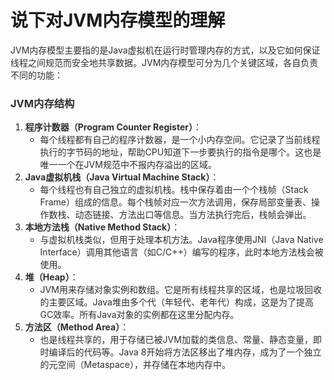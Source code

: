 # 说下对JVM内存模型的理解

<font style="color:rgba(0, 0, 0, 0.82);">JVM内存模型主要指的是Java虚拟机在运行时管理内存的方式，以及它如何保证线程之间规范而安全地共享数据。JVM内存模型可分为几个关键区域，各自负责不同的功能：</font>

### <font style="color:rgba(0, 0, 0, 0.82);">JVM内存结构</font>
1. **<font style="color:rgba(0, 0, 0, 0.82);">程序计数器（Program Counter Register）</font>**<font style="color:rgba(0, 0, 0, 0.82);">：</font>
    - <font style="color:rgba(0, 0, 0, 0.82);">每个线程都有自己的程序计数器，是一个小内存空间。它记录了当前线程执行的字节码的地址，帮助CPU知道下一步要执行的指令是哪个。这也是唯一一个在JVM规范中不报内存溢出的区域。</font>
2. **<font style="color:rgba(0, 0, 0, 0.82);">Java虚拟机栈（Java Virtual Machine Stack）</font>**<font style="color:rgba(0, 0, 0, 0.82);">：</font>
    - <font style="color:rgba(0, 0, 0, 0.82);">每个线程也有自己独立的虚拟机栈。栈中保存着由一个个栈帧（Stack Frame）组成的信息。每个栈帧对应一次方法调用，保存局部变量表、操作数栈、动态链接、方法出口等信息。当方法执行完后，栈帧会弹出。</font>
3. **<font style="color:rgba(0, 0, 0, 0.82);">本地方法栈（Native Method Stack）</font>**<font style="color:rgba(0, 0, 0, 0.82);">：</font>
    - <font style="color:rgba(0, 0, 0, 0.82);">与虚拟机栈类似，但用于处理本机方法。Java程序使用JNI（Java Native Interface）调用其他语言（如C/C++）编写的程序，此时本地方法栈会被使用。</font>
4. **<font style="color:rgba(0, 0, 0, 0.82);">堆（Heap）</font>**<font style="color:rgba(0, 0, 0, 0.82);">：</font>
    - <font style="color:rgba(0, 0, 0, 0.82);">JVM用来存储对象实例和数组。它是所有线程共享的区域，也是垃圾回收的主要区域。Java堆由多个代（年轻代、老年代）构成，这是为了提高GC效率。所有Java对象的实例都在这里分配内存。</font>
5. **<font style="color:rgba(0, 0, 0, 0.82);">方法区（Method Area）</font>**<font style="color:rgba(0, 0, 0, 0.82);">：</font>
    - <font style="color:rgba(0, 0, 0, 0.82);">也是线程共享的，用于存储已被JVM加载的类信息、常量、静态变量，即时编译后的代码等。Java 8开始将方法区移出了堆内存，成为了一个独立的元空间（Metaspace），并存储在本地内存中。</font>

### 

